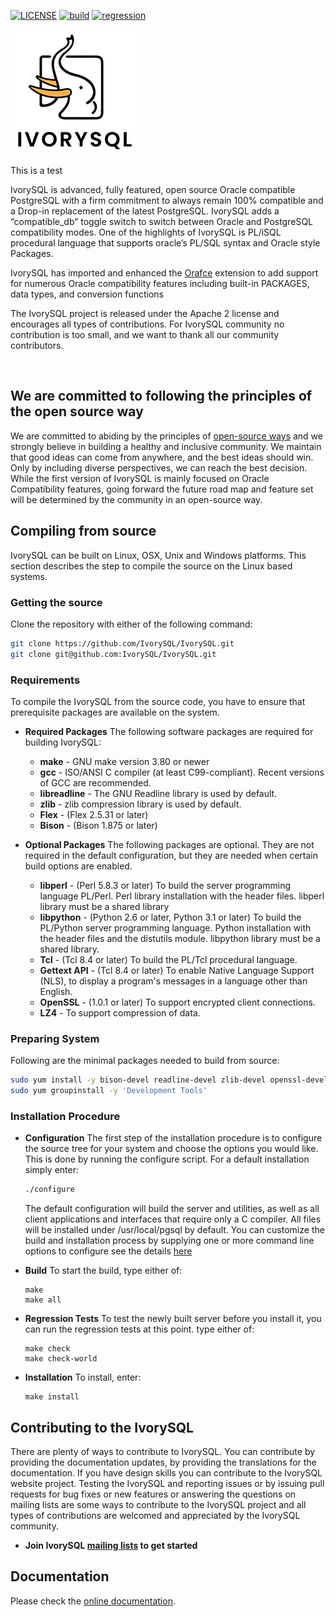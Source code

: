 [![LICENSE](https://img.shields.io/badge/license-Apache--2.0-blue?logo=apache)](https://github.com/IvorySQL/IvorySQL/blob/IVORY_REL_1_STABLE/LICENSE)
[![build](https://github.com/IvorySQL/IvorySQL/actions/workflows/build.yml/badge.svg?branch=IVORY_REL_1_STABLE&event=push)](https://github.com/IvorySQL/IvorySQL/actions/workflows/build.yml)
[![regression](https://github.com/IvorySQL/IvorySQL/actions/workflows/regression.yml/badge.svg?branch=IVORY_REL_1_STABLE&event=push)](https://github.com/IvorySQL/IvorySQL/actions/workflows/regression.yml)

![IvorySQL](https://github.com/IvorySQL/Ivory-www/blob/main/static/img/IvorySQL-black.png?raw=true)

This is a test 

IvorySQL is advanced, fully featured, open source Oracle compatible PostgreSQL with a firm commitment to always remain 100% compatible and a Drop-in replacement of the latest PostgreSQL. IvorySQL adds a “compatible_db” toggle switch to switch between Oracle and PostgreSQL compatibility modes.
One of the highlights of IvorySQL is PL/iSQL procedural language that supports oracle’s PL/SQL syntax and Oracle style Packages.

IvorySQL has imported and enhanced the [Orafce](https://github.com/orafce/orafce) extension to add support
for numerous Oracle compatibility features including built-in PACKAGES, data types, and conversion functions

The IvorySQL project is released under the Apache 2 license and encourages all types of contributions. For IvorySQL community no contribution is too small, and we want to thank all our community contributors.

</br>

## We are committed to following the principles of the open source way
We are committed to abiding by the principles of [open-source ways](https://opensource.com/open-source-way) and we strongly believe in building a healthy and inclusive community. We maintain that good ideas can come from anywhere, and the best ideas should win. Only by including diverse perspectives, we can reach the best decision. While the first version of IvorySQL is mainly focused on Oracle Compatibility features, going forward the future road map and feature set will be determined by the community in an open-source way.
</br>

## Compiling from source
IvorySQL can be built on Linux, OSX, Unix and Windows platforms. This section describes the step to compile the source on the Linux based systems.

### Getting the source
Clone the repository with either of the following command:

```bash
git clone https://github.com/IvorySQL/IvorySQL.git
git clone git@github.com:IvorySQL/IvorySQL.git
```


### Requirements

To compile the IvorySQL from the source code, you have to ensure that prerequisite packages are available on the system.

* **Required Packages** The following software packages are required for
  building IvorySQL:

  * **make** - GNU make version 3.80 or newer
  * **gcc** - ISO/ANSI C compiler (at least C99-compliant). Recent versions of
    GCC are recommended.
  * **libreadline** - The GNU Readline library is used by default. 
  * **zlib** - zlib compression library is used by default.
  * **Flex** - (Flex 2.5.31 or later)
  * **Bison** - (Bison 1.875 or later)

* **Optional Packages** The following packages are optional. They are not
  required in the default configuration, but they are needed when certain build
  options are enabled.

  * **libperl** - (Perl 5.8.3 or later) To build the server programming language
    PL/Perl. Perl library installation with the header files. libperl library
    must be a shared library
  * **libpython** - (Python 2.6 or later, Python 3.1 or later) To build the
    PL/Python server programming language. Python installation with the header
    files and the distutils module. libpython library must be a shared library.
  * **Tcl** - (Tcl 8.4 or later) To build the PL/Tcl procedural language.
  * **Gettext API** - (Tcl 8.4 or later) To enable Native Language Support
    (NLS), to display a program's messages in a language other than English.
  * **OpenSSL** - (1.0.1 or later) To support encrypted client connections.
  * **LZ4** - To support compression of data.



### Preparing System
Following are the minimal packages needed to build from source:

```bash
sudo yum install -y bison-devel readline-devel zlib-devel openssl-devel wget
sudo yum groupinstall -y 'Development Tools'
```
### Installation Procedure

* **Configuration** The first step of the installation procedure is to configure
  the source tree for your system and choose the options you would like. This is
  done by running the configure script. For a default installation simply enter:
  ```bash
  ./configure
  ```
  The default configuration will build the server and utilities, as well as all
  client applications and interfaces that require only a C compiler. All files
  will be installed under /usr/local/pgsql by default. You can customize the
  build and installation process by supplying one or more command line options
  to configure see the details
  [here](https://www.postgresql.org/docs/current/install-procedure.html#CONFIGURE-OPTIONS)

* **Build** To start the build, type either of:
  ```
  make
  make all
  ```
* **Regression Tests** To test the newly built server before you install it, you
  can run the regression tests at this point. type either of:
  ```
  make check
  make check-world
  ```
* **Installation** To install, enter:
  ```
  make install
  ```

## Contributing to the IvorySQL
There are plenty of ways to contribute to IvorySQL. You can contribute by providing the documentation updates, by providing the
translations for the documentation. If you have design skills you can contribute to the IvorySQL website project.
Testing the IvorySQL and reporting issues or by issuing pull requests for bug fixes or new features or answering the questions
on mailing lists are some ways to contribute to the IvorySQL project and all types of contributions are welcomed and appreciated
by the IvorySQL community.

* **Join IvorySQL [mailing lists](http://lists.ivorysql.org) to get started**

## Documentation
Please check the [online documentation](https://www.ivorysql.org/docs/next/intro).
